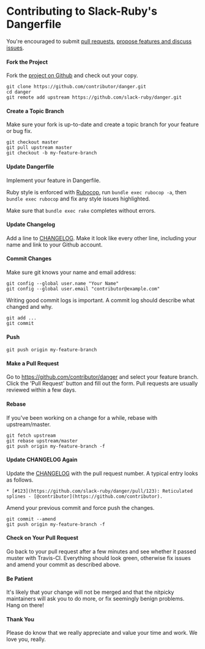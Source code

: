 Contributing to Slack-Ruby's Dangerfile
=======================================

You're encouraged to submit [pull requests](https://github.com/slack-ruby/danger/pulls), [propose features and discuss issues](https://github.com/slack-ruby/danger/issues).

#### Fork the Project

Fork the [project on Github](https://github.com/slack-ruby/danger) and check out your copy.

```
git clone https://github.com/contributor/danger.git
cd danger
git remote add upstream https://github.com/slack-ruby/danger.git
```

#### Create a Topic Branch

Make sure your fork is up-to-date and create a topic branch for your feature or bug fix.

```
git checkout master
git pull upstream master
git checkout -b my-feature-branch
```

#### Update Dangerfile

Implement your feature in Dangerfile.

Ruby style is enforced with [Rubocop](https://github.com/bbatsov/rubocop), run `bundle exec rubocop -a`, then `bundle exec rubocop` and fix any style issues highlighted.

Make sure that `bundle exec rake` completes without errors.

#### Update Changelog

Add a line to [CHANGELOG](CHANGELOG.md). Make it look like every other line, including your name and link to your Github account.

#### Commit Changes

Make sure git knows your name and email address:

```
git config --global user.name "Your Name"
git config --global user.email "contributor@example.com"
```

Writing good commit logs is important. A commit log should describe what changed and why.

```
git add ...
git commit
```

#### Push

```
git push origin my-feature-branch
```

#### Make a Pull Request

Go to https://github.com/contributor/danger and select your feature branch. Click the 'Pull Request' button and fill out the form. Pull requests are usually reviewed within a few days.

#### Rebase

If you've been working on a change for a while, rebase with upstream/master.

```
git fetch upstream
git rebase upstream/master
git push origin my-feature-branch -f
```

#### Update CHANGELOG Again

Update the [CHANGELOG](CHANGELOG.md) with the pull request number. A typical entry looks as follows.

```
* [#123](https://github.com/slack-ruby/danger/pull/123): Reticulated splines - [@contributor](https://github.com/contributor).
```

Amend your previous commit and force push the changes.

```
git commit --amend
git push origin my-feature-branch -f
```

#### Check on Your Pull Request

Go back to your pull request after a few minutes and see whether it passed muster with Travis-CI. Everything should look green, otherwise fix issues and amend your commit as described above.

#### Be Patient

It's likely that your change will not be merged and that the nitpicky maintainers will ask you to do more, or fix seemingly benign problems. Hang on there!

#### Thank You

Please do know that we really appreciate and value your time and work. We love you, really.
